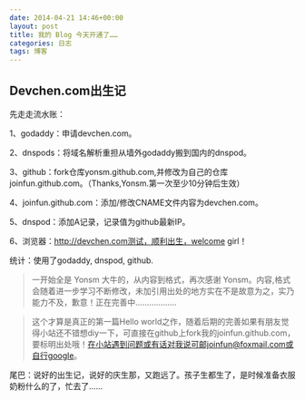 ```yaml
---
date: 2014-04-21 14:46+00:00
layout: post
title: 我的 Blog 今天开通了……
categories: 日志
tags: 博客
---
```

Devchen.com出生记
---------------
先走走流水账：

1、godaddy：申请devchen.com。

2、dnspods：将域名解析重担从墙外godaddy搬到国内的dnspod。

3、github：fork仓库yonsm.github.com,并修改为自己的仓库joinfun.github.com。（Thanks,Yonsm.第一次至少10分钟后生效）

4、joinfun.github.com：添加/修改CNAME文件内容为devchen.com。

5、dnspod：添加A记录，记录值为github最新IP。

6、浏览器：http://devchen.com测试，顺利出生，welcome girl！

统计：使用了godaddy, dnspod, github.

>一开始全是 Yonsm 大牛的，从内容到格式，再次感谢 Yonsm。内容,格式会随着进一步学习不断修改，未加引用出处的地方实在不是故意为之，实乃能力不及，歉意！正在完善中………………

>这个才算是真正的第一篇Hello world之作，随着后期的完善如果有朋友觉得小站还不错想diy一下，可直接在github上fork我的joinfun.github.com，要标明出处哦！在小站遇到问题或有话对我说可邮joinfun@foxmail.com或自行google。

尾巴：说好的出生记，说好的庆生那，又跑远了。孩子生都生了，是时候准备衣服奶粉什么的了，忙去了……